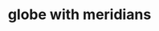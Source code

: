 ---
layout: travel&places
title: globe with meridians
emoji: globe_with_meridians
permalink: 🌐.html
---